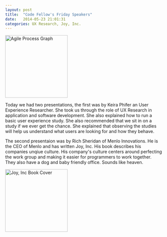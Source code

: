```yaml
---
layout: post
title:  "Code Fellow's Friday Speakers"
date:   2014-05-23 21:01:31
categories: UX Research, Joy, Inc.
---
```


<img src="http://photos-f.ak.instagram.com/hphotos-ak-ash/925485_297818840342989_735983655_n.jpg" width="200" height="200" alt="Agile Process Graph">

Today we had two presentations, the first was by Keira Phifer an User Experience Researcher. She took us through the role of UX Research in application and software development. She also explained how to run a basic user experience study. She also recommended that we sit in on a study if we ever get the chance. She explained that observing the studies will help us understand what users are looking for and how they behave.

The second presentaion was by Rich Sheridan of Menlo Innovations. He is the CEO of Menlo and has written Joy, Inc. His book describes his companies unqiue culture. His company's culture centers around perfecting the work group and making it easier for programmers to work together. They also have a dog and baby friendly office. Sounds like heaven.

<img src="http://scontent-b.cdninstagram.com/hphotos-frc/t51.2885-15/10431858_649867728433773_1241783149_n.jpg" width="200" height="200" alt="Joy, Inc Book Cover">
